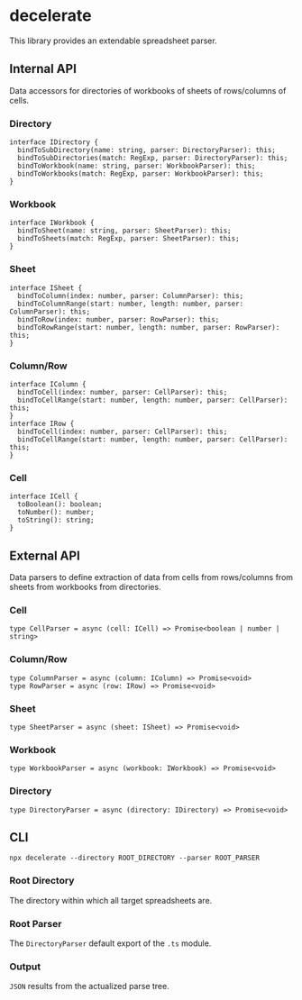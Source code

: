 # decelerate
This library provides an extendable spreadsheet parser.
## Internal API
Data accessors for directories of workbooks of sheets of rows/columns of cells.
### Directory
```
interface IDirectory {
  bindToSubDirectory(name: string, parser: DirectoryParser): this;
  bindToSubDirectories(match: RegExp, parser: DirectoryParser): this;
  bindToWorkbook(name: string, parser: WorkbookParser): this;
  bindToWorkbooks(match: RegExp, parser: WorkbookParser): this;
}
```
### Workbook
```
interface IWorkbook {
  bindToSheet(name: string, parser: SheetParser): this;
  bindToSheets(match: RegExp, parser: SheetParser): this;
}
```
### Sheet
```
interface ISheet {
  bindToColumn(index: number, parser: ColumnParser): this;
  bindToColumnRange(start: number, length: number, parser: ColumnParser): this;
  bindToRow(index: number, parser: RowParser): this;
  bindToRowRange(start: number, length: number, parser: RowParser): this;
}
```
### Column/Row
```
interface IColumn {
  bindToCell(index: number, parser: CellParser): this;
  bindToCellRange(start: number, length: number, parser: CellParser): this;
}
interface IRow {
  bindToCell(index: number, parser: CellParser): this;
  bindToCellRange(start: number, length: number, parser: CellParser): this;
}
```
### Cell
```
interface ICell {
  toBoolean(): boolean;
  toNumber(): number;
  toString(): string;
}
```
## External API
Data parsers to define extraction of data from cells from rows/columns from sheets from workbooks from directories.
### Cell
```
type CellParser = async (cell: ICell) => Promise<boolean | number | string>
```
### Column/Row
```
type ColumnParser = async (column: IColumn) => Promise<void>
type RowParser = async (row: IRow) => Promise<void>
```
### Sheet
```
type SheetParser = async (sheet: ISheet) => Promise<void>
```
### Workbook
```
type WorkbookParser = async (workbook: IWorkbook) => Promise<void>
```
### Directory
```
type DirectoryParser = async (directory: IDirectory) => Promise<void>
```
## CLI
```
npx decelerate --directory ROOT_DIRECTORY --parser ROOT_PARSER
```
### Root Directory
The directory within which all target spreadsheets are.
### Root Parser
The `DirectoryParser` default export of the `.ts` module.
### Output
`JSON` results from the actualized parse tree.
